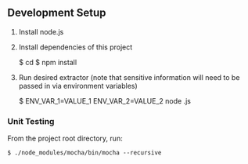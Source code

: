 ## Development Setup

1) Install node.js

2) Install dependencies of this project

    $ cd <PROJECT ROOT DIR>
    $ npm install

3) Run desired extractor (note that sensitive information will need to be passed in via environment variables)

    $ ENV_VAR_1=VALUE_1 ENV_VAR_2=VALUE_2 node <EXTRACTOR>.js

### Unit Testing

From the project root directory, run:

    $ ./node_modules/mocha/bin/mocha --recursive

